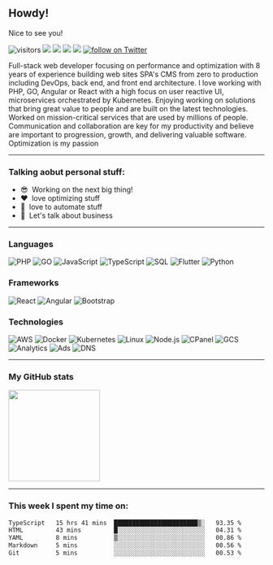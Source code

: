 
## Howdy!

Nice to see you!

<p id="socialIcons" align="left">

![visitors](https://visitor-badge.glitch.me/badge?page_id=swingerman/swingerman)
<a href="hhttps://www.linkedin.com/in/miklosszanyi/" alt="LinkedIn">
        <img src="https://img.shields.io/badge/-LinkedIn-blue?style=flat&logo=linkedin" /></a>
<a href="https://www.instagram.com/miklosszanyi/" alt="Instagram">
        <img src="https://img.shields.io/badge/-Instagram-E4405F?style=flat&logo=instagram&logoColor=white" /></a>
<a href="https://www.npmjs.com/package/grid-bootstrap" alt="NPM">
        <img src="https://img.shields.io/npm/dm/grid-bootstrap?style=flat&label=NPM%20downloads" /></a>
<a href="https://www.reddit.com/user/szanyiking" alt="Reddit profile">
        <img src="https://img.shields.io/reddit/user-karma/combined/szanyiking?label=Karma&style=social" /></a>
<a href="https://twitter.com/intent/follow?screen_name=miklosszanyi">
        <img src="https://img.shields.io/twitter/follow/miklosszanyi?label=Follow&style=social" alt="follow on Twitter" /></a>

</p>

Full-stack web developer focusing on performance and optimization with 8 years of experience building web sites SPA's CMS from zero to production including DevOps, back end, and front end architecture. I love working with PHP, GO, Angular or React with a high focus on user reactive UI, microservices orchestrated by Kubernetes. Enjoying working on solutions that bring great value to people and are built on the latest technologies. Worked on mission-critical services that are used by millions of people. Communication and collaboration are key for my productivity and believe are important to progression, growth, and delivering valuable software. Optimization is my passion

---

### Talking aobut personal stuff:

- :sunglasses: &nbsp;Working on the next big thing!
- :heart: &nbsp;love optimizing stuff
- :robot: &nbsp;love to automate stuff
- :speech_balloon: &nbsp;Let's talk about business

---

### Languages

![PHP](https://img.shields.io/badge/-PHP-000?&logo=php)
![GO](https://img.shields.io/badge/-Golang-000?&logo=go)
![JavaScript](https://img.shields.io/badge/-JavaScript-000?&logo=JavaScript)
![TypeScript](https://img.shields.io/badge/-TypeScript-000?&logo=TypeScript)
![SQL](https://img.shields.io/badge/-SQL-000?&logo=MySQL)
![Flutter](https://img.shields.io/badge/-Flutter-000?&logo=Flutter)
![Python](https://img.shields.io/badge/-Python-000?&logo=Python)

### Frameworks

![React](https://img.shields.io/badge/-React-000?&logo=React)
![Angular](https://img.shields.io/badge/-Angular-000?&logo=Angular)
![Bootstrap](https://img.shields.io/badge/-Bootstrap-000?&logo=Bootstrap)

### Technologies

![AWS](https://img.shields.io/badge/-AWS-000?&logo=Amazon-AWS&logoColor=F90)
![Docker](https://img.shields.io/badge/-Docker-000?&logo=Docker)
![Kubernetes](https://img.shields.io/badge/-Kubernetes-000?&logo=Kubernetes)
![Linux](https://img.shields.io/badge/-Linux-000?&logo=Linux)
![Node.js](https://img.shields.io/badge/-Node.js-000?&logo=node.js)
![CPanel](https://img.shields.io/badge/-Cpanel-000?&logo=cPanel)
![GCS](https://img.shields.io/badge/-Google%20Cloud-000?&logo=google-cloud)
![Analytics](https://img.shields.io/badge/-Google%20Analytics-000?&logo=google-analytics)
![Ads](https://img.shields.io/badge/-Google%20Ads-000?&logo=google-ads)
![DNS](https://img.shields.io/badge/-Cloudflare-000?&logo=cloudflare)

---

### My GitHub stats

<img height="180em" src="https://github-readme-stats.vercel.app/api?username=swingerman&show_icons=true&hide_border=true&&count_private=true&include_all_commits=true" />

---

### This week I spent my time on:

<!--START_SECTION:waka-->

```txt
TypeScript   15 hrs 41 mins  ███████████████████████▒░   93.35 %
HTML         43 mins         █░░░░░░░░░░░░░░░░░░░░░░░░   04.31 %
YAML         8 mins          ▒░░░░░░░░░░░░░░░░░░░░░░░░   00.86 %
Markdown     5 mins          ░░░░░░░░░░░░░░░░░░░░░░░░░   00.56 %
Git          5 mins          ░░░░░░░░░░░░░░░░░░░░░░░░░   00.53 %
```

<!--END_SECTION:waka-->
